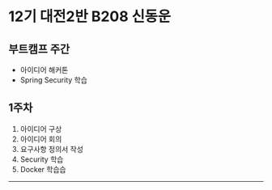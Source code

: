 # 12기 대전2반 B208 신동운

## 부트캠프 주간
- 아이디어 해커톤
- Spring Security 학습

## 1주차 
1. 아이디어 구상
2. 아이디어 회의
3. 요구사항 정의서 작성
4. Security 학습
5. Docker 학습습
---